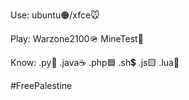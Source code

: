 Use:
ubuntu🟠/xfce🐭

Play:
Warzone2100🪖 MineTest🌱 

Know:
.py🐍  .java☕  .php🟦  .sh💲  .js🟨  .lua🔵

#FreePalestine
